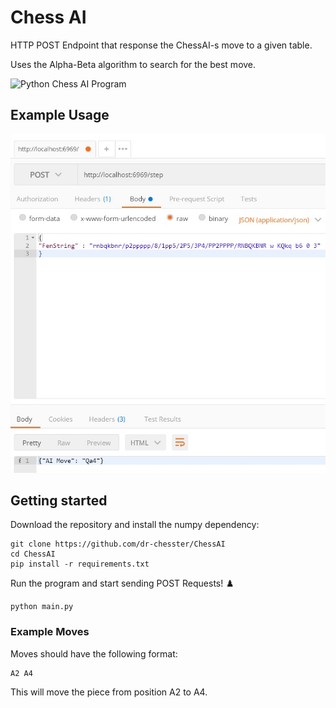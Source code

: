 # Chess AI
HTTP POST Endpoint that response the ChessAI-s move to a given table.


Uses the Alpha-Beta algorithm to search for the best move. 

<img src="./preview.png" width="200" alt="Python Chess AI Program">

## Example Usage

<img src="./PostMan.jpg" width="600" alt="PostMan">

## Getting started
Download the repository and install the numpy dependency:
```
git clone https://github.com/dr-chesster/ChessAI
cd ChessAI
pip install -r requirements.txt

```

Run the program and start sending POST Requests! ♟️
```
python main.py
```

### Example Moves
Moves should have the following format:
```
A2 A4
```
This will move the piece from position A2 to A4.

